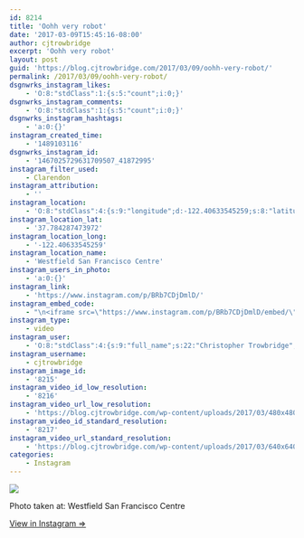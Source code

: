 ```yaml
---
id: 8214
title: 'Oohh very robot'
date: '2017-03-09T15:45:16-08:00'
author: cjtrowbridge
excerpt: 'Oohh very robot'
layout: post
guid: 'https://blog.cjtrowbridge.com/2017/03/09/oohh-very-robot/'
permalink: /2017/03/09/oohh-very-robot/
dsgnwrks_instagram_likes:
    - 'O:8:"stdClass":1:{s:5:"count";i:0;}'
dsgnwrks_instagram_comments:
    - 'O:8:"stdClass":1:{s:5:"count";i:0;}'
dsgnwrks_instagram_hashtags:
    - 'a:0:{}'
instagram_created_time:
    - '1489103116'
dsgnwrks_instagram_id:
    - '1467025729631709507_41872995'
instagram_filter_used:
    - Clarendon
instagram_attribution:
    - ''
instagram_location:
    - 'O:8:"stdClass":4:{s:9:"longitude";d:-122.40633545259;s:8:"latitude";d:37.784287473972;s:4:"name";s:30:"Westfield San Francisco Centre";s:2:"id";i:1507334;}'
instagram_location_lat:
    - '37.784287473972'
instagram_location_long:
    - '-122.40633545259'
instagram_location_name:
    - 'Westfield San Francisco Centre'
instagram_users_in_photo:
    - 'a:0:{}'
instagram_link:
    - 'https://www.instagram.com/p/BRb7CDjDmlD/'
instagram_embed_code:
    - "\n<iframe src=\"https://www.instagram.com/p/BRb7CDjDmlD/embed/\" width=\"612\" height=\"710\" frameborder=\"0\" scrolling=\"no\" allowtransparency=\"true\" class=\"insta-image-embed\"></iframe>\n"
instagram_type:
    - video
instagram_user:
    - 'O:8:"stdClass":4:{s:9:"full_name";s:22:"Christopher Trowbridge";s:8:"username";s:12:"cjtrowbridge";s:15:"profile_picture";s:96:"https://scontent.cdninstagram.com/t51.2885-19/s150x150/13724650_1188772791164794_142557231_a.jpg";s:2:"id";s:8:"41872995";}'
instagram_username:
    - cjtrowbridge
instagram_image_id:
    - '8215'
instagram_video_id_low_resolution:
    - '8216'
instagram_video_url_low_resolution:
    - 'https://blog.cjtrowbridge.com/wp-content/uploads/2017/03/480x480-video-1489103116.mp4'
instagram_video_id_standard_resolution:
    - '8217'
instagram_video_url_standard_resolution:
    - 'https://blog.cjtrowbridge.com/wp-content/uploads/2017/03/640x640-video-1489103116.mp4'
categories:
    - Instagram
---
```


[![](https://blog.cjtrowbridge.com/wp-content/uploads/2017/03/1489103116-1-1.jpg)](https://www.instagram.com/p/BRb7CDjDmlD/)

Photo taken at: Westfield San Francisco Centre

[View in Instagram ⇒](https://www.instagram.com/p/BRb7CDjDmlD/)